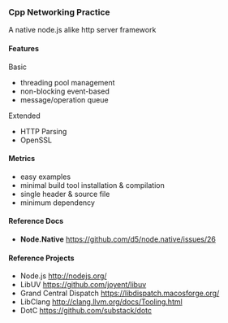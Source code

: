 ### Cpp Networking Practice 

A native node.js alike http server framework

####  Features 

Basic 

* threading pool management
* non-blocking event-based 
* message/operation queue 

Extended 

* HTTP Parsing 
* OpenSSL

#### Metrics 

* easy examples 
* minimal build tool installation & compilation
* single header & source file
* minimum dependency 

#### Reference Docs

* **Node.Native** <https://github.com/d5/node.native/issues/26>

#### Reference Projects

* Node.js <http://nodejs.org/>
* LibUV <https://github.com/joyent/libuv>
* Grand Central Dispatch <https://libdispatch.macosforge.org/>
* LibClang <http://clang.llvm.org/docs/Tooling.html>
* DotC <https://github.com/substack/dotc>
